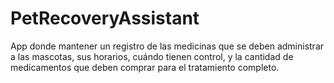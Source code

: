 # PetRecoveryAssistant
App donde mantener un registro de las medicinas que se deben administrar a las mascotas, sus horarios, cuándo tienen control, y la cantidad de medicamentos que deben comprar para el tratamiento completo.
